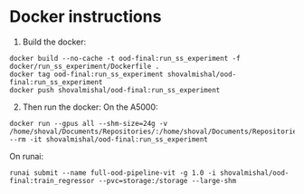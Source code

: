 # Docker instructions
1. Build the docker:
```shell
docker build --no-cache -t ood-final:run_ss_experiment -f docker/run_ss_experiment/Dockerfile .
docker tag ood-final:run_ss_experiment shovalmishal/ood-final:run_ss_experiment
docker push shovalmishal/ood-final:run_ss_experiment
```
2. Then run the docker:
On the A5000:
```shell
docker run --gpus all --shm-size=24g -v /home/shoval/Documents/Repositories/:/home/shoval/Documents/Repositories/ --rm -it shovalmishal/ood-final:run_ss_experiment
```
On runai:
```shell
runai submit --name full-ood-pipeline-vit -g 1.0 -i shovalmishal/ood-final:train_regressor --pvc=storage:/storage --large-shm 
```

